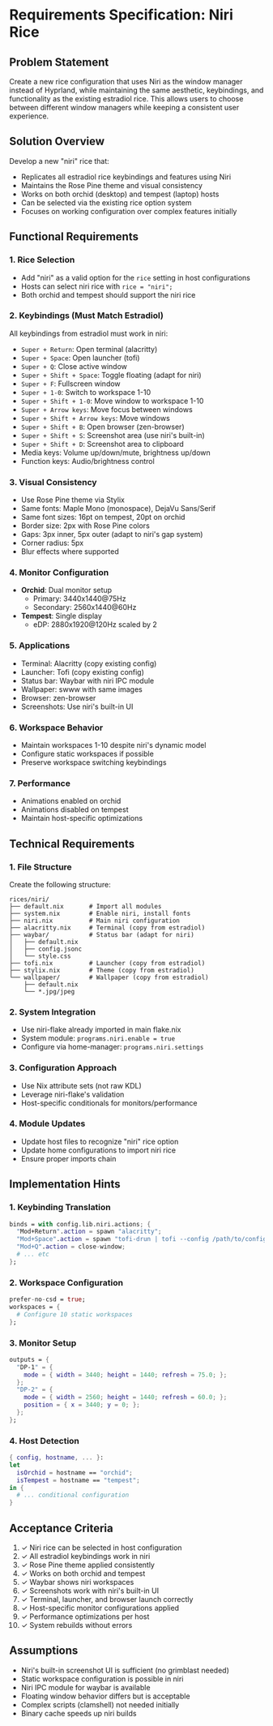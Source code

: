 # Requirements Specification: Niri Rice

## Problem Statement
Create a new rice configuration that uses Niri as the window manager instead of Hyprland, while maintaining the same aesthetic, keybindings, and functionality as the existing estradiol rice. This allows users to choose between different window managers while keeping a consistent user experience.

## Solution Overview
Develop a new "niri" rice that:
- Replicates all estradiol rice keybindings and features using Niri
- Maintains the Rose Pine theme and visual consistency
- Works on both orchid (desktop) and tempest (laptop) hosts
- Can be selected via the existing rice option system
- Focuses on working configuration over complex features initially

## Functional Requirements

### 1. Rice Selection
- Add "niri" as a valid option for the `rice` setting in host configurations
- Hosts can select niri rice with `rice = "niri";`
- Both orchid and tempest should support the niri rice

### 2. Keybindings (Must Match Estradiol)
All keybindings from estradiol must work in niri:
- `Super + Return`: Open terminal (alacritty)
- `Super + Space`: Open launcher (tofi)
- `Super + Q`: Close active window
- `Super + Shift + Space`: Toggle floating (adapt for niri)
- `Super + F`: Fullscreen window
- `Super + 1-0`: Switch to workspace 1-10
- `Super + Shift + 1-0`: Move window to workspace 1-10
- `Super + Arrow keys`: Move focus between windows
- `Super + Shift + Arrow keys`: Move windows
- `Super + Shift + B`: Open browser (zen-browser)
- `Super + Shift + S`: Screenshot area (use niri's built-in)
- `Super + Shift + D`: Screenshot area to clipboard
- Media keys: Volume up/down/mute, brightness up/down
- Function keys: Audio/brightness control

### 3. Visual Consistency
- Use Rose Pine theme via Stylix
- Same fonts: Maple Mono (monospace), DejaVu Sans/Serif
- Same font sizes: 16pt on tempest, 20pt on orchid
- Border size: 2px with Rose Pine colors
- Gaps: 3px inner, 5px outer (adapt to niri's gap system)
- Corner radius: 5px
- Blur effects where supported

### 4. Monitor Configuration
- **Orchid**: Dual monitor setup
  - Primary: 3440x1440@75Hz
  - Secondary: 2560x1440@60Hz
- **Tempest**: Single display
  - eDP: 2880x1920@120Hz scaled by 2

### 5. Applications
- Terminal: Alacritty (copy existing config)
- Launcher: Tofi (copy existing config)
- Status bar: Waybar with niri IPC module
- Wallpaper: swww with same images
- Browser: zen-browser
- Screenshots: Use niri's built-in UI

### 6. Workspace Behavior
- Maintain workspaces 1-10 despite niri's dynamic model
- Configure static workspaces if possible
- Preserve workspace switching keybindings

### 7. Performance
- Animations enabled on orchid
- Animations disabled on tempest
- Maintain host-specific optimizations

## Technical Requirements

### 1. File Structure
Create the following structure:
```
rices/niri/
├── default.nix       # Import all modules
├── system.nix        # Enable niri, install fonts
├── niri.nix          # Main niri configuration
├── alacritty.nix     # Terminal (copy from estradiol)
├── waybar/           # Status bar (adapt for niri)
│   ├── default.nix
│   ├── config.jsonc
│   └── style.css
├── tofi.nix          # Launcher (copy from estradiol)
├── stylix.nix        # Theme (copy from estradiol)
└── wallpaper/        # Wallpaper (copy from estradiol)
    ├── default.nix
    └── *.jpg/jpeg
```

### 2. System Integration
- Use niri-flake already imported in main flake.nix
- System module: `programs.niri.enable = true`
- Configure via home-manager: `programs.niri.settings`

### 3. Configuration Approach
- Use Nix attribute sets (not raw KDL)
- Leverage niri-flake's validation
- Host-specific conditionals for monitors/performance

### 4. Module Updates
- Update host files to recognize "niri" rice option
- Update home configurations to import niri rice
- Ensure proper imports chain

## Implementation Hints

### 1. Keybinding Translation
```nix
binds = with config.lib.niri.actions; {
  "Mod+Return".action = spawn "alacritty";
  "Mod+Space".action = spawn "tofi-drun | tofi --config /path/to/config";
  "Mod+Q".action = close-window;
  # ... etc
};
```

### 2. Workspace Configuration
```nix
prefer-no-csd = true;
workspaces = {
  # Configure 10 static workspaces
};
```

### 3. Monitor Setup
```nix
outputs = {
  "DP-1" = {
    mode = { width = 3440; height = 1440; refresh = 75.0; };
  };
  "DP-2" = {
    mode = { width = 2560; height = 1440; refresh = 60.0; };
    position = { x = 3440; y = 0; };
  };
};
```

### 4. Host Detection
```nix
{ config, hostname, ... }:
let
  isOrchid = hostname == "orchid";
  isTempest = hostname == "tempest";
in {
  # ... conditional configuration
}
```

## Acceptance Criteria

1. ✓ Niri rice can be selected in host configuration
2. ✓ All estradiol keybindings work in niri
3. ✓ Rose Pine theme applied consistently
4. ✓ Works on both orchid and tempest
5. ✓ Waybar shows niri workspaces
6. ✓ Screenshots work with niri's built-in UI
7. ✓ Terminal, launcher, and browser launch correctly
8. ✓ Host-specific monitor configurations applied
9. ✓ Performance optimizations per host
10. ✓ System rebuilds without errors

## Assumptions
- Niri's built-in screenshot UI is sufficient (no grimblast needed)
- Static workspace configuration is possible in niri
- Niri IPC module for waybar is available
- Floating window behavior differs but is acceptable
- Complex scripts (clamshell) not needed initially
- Binary cache speeds up niri builds
